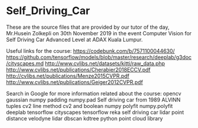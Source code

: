 # Self_Driving_Car
These are the source files that are provided by our tutor of the day, Mr.Husein Zolkepli on 30th November 2019 in the event Computer Vision for Self Driving Car Advanced Level at ADAX Kuala Lumpur. 

Useful links for the course:
https://codebunk.com/b/7571100044630/
https://github.com/tensorflow/models/blob/master/research/deeplab/g3doc/cityscapes.md
http://www.cvlibs.net/datasets/kitti/raw_data.php
http://www.cvlibs.net/publications/Cherabier2018ECCV.pdf
http://cvlibs.net/publications/Menze2015CVPR.pdf
http://www.cvlibs.net/publications/Geiger2012CVPR.pdf

Search in Google for more information related about the course:
opencv gaussian 
numpy padding
numpy.pad
Self driving car from 1989 ALVINN
tuples 
cv2 line method
cv2 and boolean
numpy polyfit
numpy.polyfit
deeplab tensorflow
cityscapes tensorflow
reka self driving car
lidar point distance
velodyne lidar
dbscan
kdtree
python point cloud library
